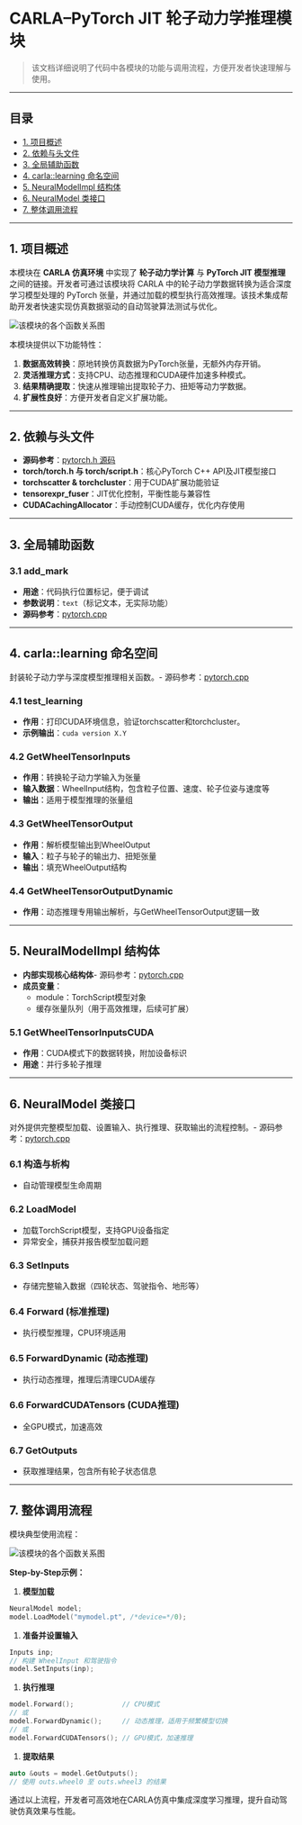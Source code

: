 # CARLA–PyTorch JIT 轮子动力学推理模块

> 该文档详细说明了代码中各模块的功能与调用流程，方便开发者快速理解与使用。

------

## 目录

- [1. 项目概述](#1-项目概述)
- [2. 依赖与头文件](#2-依赖与头文件)
- [3. 全局辅助函数](#3-全局辅助函数)
- [4. carla::learning 命名空间](#4-carlalearning-命名空间)
- [5. NeuralModelImpl 结构体](#5-NeuralModelImpl-结构体)
- [6. NeuralModel 类接口](f3#6-NeuralModel-类接口)
- [7. 整体调用流程](#7-整体调用流程)

------

## 1. 项目概述

本模块在 **CARLA 仿真环境** 中实现了 **轮子动力学计算** 与 **PyTorch JIT 模型推理** 之间的链接。开发者可通过该模块将 CARLA 中的轮子动力学数据转换为适合深度学习模型处理的 PyTorch 张量，并通过加载的模型执行高效推理。该技术集成帮助开发者快速实现仿真数据驱动的自动驾驶算法测试与优化。

![该模块的各个函数关系图](../img/carla_learning_pytorch_structure.svg)

本模块提供以下功能特性：

1. **数据高效转换**：原地转换仿真数据为PyTorch张量，无额外内存开销。
2. **灵活推理方式**：支持CPU、动态推理和CUDA硬件加速多种模式。
3. **结果精确提取**：快速从推理输出提取轮子力、扭矩等动力学数据。
4. **扩展性良好**：方便开发者自定义扩展功能。

------

## 2. 依赖与头文件

- **源码参考**：[pytorch.h 源码](https://openhutb.github.io/carla_cpp/dd/d8c/pytorch_8cpp_source.html)
- **torch/torch.h 与 torch/script.h**：核心PyTorch C++ API及JIT模型接口
- **torchscatter & torchcluster**：用于CUDA扩展功能验证
- **tensorexpr_fuser**：JIT优化控制，平衡性能与兼容性
- **CUDACachingAllocator**：手动控制CUDA缓存，优化内存使用

------

## 3. 全局辅助函数

### 3.1 add_mark

- **用途**：代码执行位置标记，便于调试
- **参数说明**：`text`（标记文本，无实际功能）
- **源码参考**：[pytorch.cpp](https://openhutb.github.io/carla_cpp/dd/d8c/pytorch_8cpp_source.html#L20)

------

## 4. carla::learning 命名空间

封装轮子动力学与深度模型推理相关函数。- 源码参考：[pytorch.cpp](https://openhutb.github.io/carla_cpp/dd/d8c/pytorch_8cpp_source.html#L25)

### 4.1 test_learning

- **作用**：打印CUDA环境信息，验证torchscatter和torchcluster。
- **示例输出**：`cuda version X.Y`

### 4.2 GetWheelTensorInputs

- **作用**：转换轮子动力学输入为张量
- **输入数据**：WheelInput结构，包含粒子位置、速度、轮子位姿与速度等
- **输出**：适用于模型推理的张量组

### 4.3 GetWheelTensorOutput

- **作用**：解析模型输出到WheelOutput
- **输入**：粒子与轮子的输出力、扭矩张量
- **输出**：填充WheelOutput结构

### 4.4 GetWheelTensorOutputDynamic

- **作用**：动态推理专用输出解析，与GetWheelTensorOutput逻辑一致

------

## 5. NeuralModelImpl 结构体

- **内部实现核心结构体**- 源码参考：[pytorch.cpp](https://openhutb.github.io/carla_cpp/dd/d8c/pytorch_8cpp_source.html#L135)
- **成员变量**：
  - module：TorchScript模型对象
  - 缓存张量队列（用于高效推理，后续可扩展）

### 5.1 GetWheelTensorInputsCUDA

- **作用**：CUDA模式下的数据转换，附加设备标识
- **用途**：并行多轮子推理

------

## 6. NeuralModel 类接口

对外提供完整模型加载、设置输入、执行推理、获取输出的流程控制。- 源码参考：[pytorch.cpp](https://openhutb.github.io/carla_cpp/dd/d8c/pytorch_8cpp_source.html#L187)

### 6.1 构造与析构

- 自动管理模型生命周期

### 6.2 LoadModel

- 加载TorchScript模型，支持GPU设备指定
- 异常安全，捕获并报告模型加载问题

### 6.3 SetInputs

- 存储完整输入数据（四轮状态、驾驶指令、地形等）

### 6.4 Forward (标准推理)

- 执行模型推理，CPU环境适用

### 6.5 ForwardDynamic (动态推理)

- 执行动态推理，推理后清理CUDA缓存

### 6.6 ForwardCUDATensors (CUDA推理)

- 全GPU模式，加速高效

### 6.7 GetOutputs

- 获取推理结果，包含所有轮子状态信息

------

## 7. 整体调用流程

模块典型使用流程：

![该模块的各个函数关系图](../img/neural_model_flow.svg)

**Step-by-Step示例：**

1. **模型加载**

```cpp
NeuralModel model;
model.LoadModel("mymodel.pt", /*device=*/0);
```

1. **准备并设置输入**

```cpp
Inputs inp;
// 构建 WheelInput 和驾驶指令
model.SetInputs(inp);
```

1. **执行推理**

```cpp
model.Forward();            // CPU模式
// 或
model.ForwardDynamic();     // 动态推理，适用于频繁模型切换
// 或
model.ForwardCUDATensors(); // GPU模式，加速推理
```

1. **提取结果**

```cpp
auto &outs = model.GetOutputs();
// 使用 outs.wheel0 至 outs.wheel3 的结果
```

通过以上流程，开发者可高效地在CARLA仿真中集成深度学习推理，提升自动驾驶仿真效果与性能。
